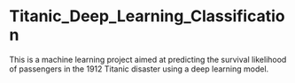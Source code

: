 # Titanic_Deep_Learning_Classification
 This is a machine learning project aimed at predicting the survival likelihood of passengers in the 1912 Titanic disaster using a deep learning model.

